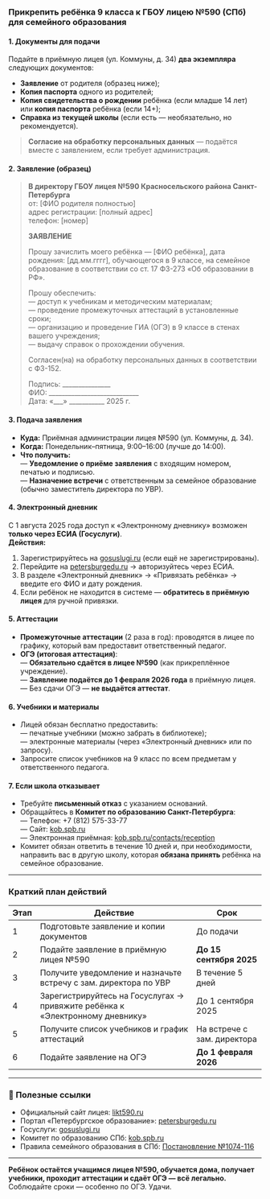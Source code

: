 
### **Прикрепить ребёнка 9 класса к ГБОУ лицею №590 (СПб) для семейного образования**

#### **1. Документы для подачи**
Подайте в приёмную лицея (ул. Коммуны, д. 34) **два экземпляра** следующих документов:
- **Заявление** от родителя (образец ниже);
- **Копия паспорта** одного из родителей;
- **Копия свидетельства о рождении** ребёнка (если младше 14 лет) или **копия паспорта** ребёнка (если 14+);
- **Справка из текущей школы** (если есть — необязательно, но рекомендуется).

> **Согласие на обработку персональных данных** — подаётся вместе с заявлением, если требует администрация.

#### **2. Заявление (образец)**

> **В директору ГБОУ лицея №590 Красносельского района Санкт-Петербурга**  
> от: [ФИО родителя полностью]  
> адрес регистрации: [полный адрес]  
> телефон: [номер]  
>   
> **ЗАЯВЛЕНИЕ**  
>   
> Прошу зачислить моего ребёнка — [ФИО ребёнка], дата рождения: [дд.мм.гггг], обучающегося в 9 классе, на семейное образование в соответствии со ст. 17 ФЗ-273 «Об образовании в РФ».  
>   
> Прошу обеспечить:  
> — доступ к учебникам и методическим материалам;  
> — проведение промежуточных аттестаций в установленные сроки;  
> — организацию и проведение ГИА (ОГЭ) в 9 классе в стенах вашего учреждения;  
> — выдачу справок о прохождении обучения.  
>   
> Согласен(на) на обработку персональных данных в соответствии с ФЗ-152.  
>   
> Подпись: _______________  
> ФИО: ____________________________  
> Дата: «___» ___________ 2025 г.

#### **3. Подача заявления**
- **Куда:** Приёмная администрации лицея №590 (ул. Коммуны, д. 34).  
- **Когда:** Понедельник–пятница, 9:00–16:00 (лучше до 14:00).  
- **Что получить:**  
  — **Уведомление о приёме заявления** с входящим номером, печатью и подписью.  
  — **Назначение встречи** с ответственным за семейное образование (обычно заместитель директора по УВР).

#### **4. Электронный дневник**
С 1 августа 2025 года доступ к «Электронному дневнику» возможен **только через ЕСИА (Госуслуги)**.  
**Действия:**  
1. Зарегистрируйтесь на [gosuslugi.ru](https://www.gosuslugi.ru/) (если ещё не зарегистрированы).  
2. Перейдите на [petersburgedu.ru](https://petersburgedu.ru/) → авторизуйтесь через ЕСИА.  
3. В разделе «Электронный дневник» → «Привязать ребёнка» → введите его ФИО и дату рождения.  
4. Если ребёнок не находится в системе — **обратитесь в приёмную лицея** для ручной привязки.

#### **5. Аттестации**
- **Промежуточные аттестации** (2 раза в год): проводятся в лицее по графику, который вам предоставит ответственный педагог.  
- **ОГЭ (итоговая аттестация)**:  
  — **Обязательно сдаётся в лицее №590** (как прикреплённое учреждение).  
  — **Заявление подаётся до 1 февраля 2026 года** в приёмную лицея.  
  — Без сдачи ОГЭ — **не выдаётся аттестат**.

#### **6. Учебники и материалы**
- Лицей обязан бесплатно предоставить:  
  — печатные учебники (можно забрать в библиотеке);  
  — электронные материалы (через «Электронный дневник» или по запросу).  
- Запросите список учебников на 9 класс по всем предметам у ответственного педагога.

#### **7. Если школа отказывает**
- Требуйте **письменный отказ** с указанием оснований.  
- Обращайтесь в **Комитет по образованию Санкт-Петербурга**:  
  — Телефон: +7 (812) 575-33-77  
  — Сайт: [kob.spb.ru](https://www.kob.spb.ru)  
  — Электронная приёмная: [kob.spb.ru/contacts/reception](https://kob.spb.ru/contacts/reception)  
- Комитет обязан ответить в течение 10 дней и, при необходимости, направить вас в другую школу, которая **обязана принять** ребёнка на семейное образование.

---

### **Краткий план действий**
| Этап | Действие | Срок |
|------|----------|------|
| 1 | Подготовьте заявление и копии документов | До подачи |
| 2 | Подайте заявление в приёмную лицея №590 | **До 15 сентября 2025** |
| 3 | Получите уведомление и назначьте встречу с зам. директора по УВР | В течение 5 дней |
| 4 | Зарегистрируйтесь на Госуслугах → привяжите ребёнка к «Электронному дневнику» | До 1 сентября 2025 |
| 5 | Получите список учебников и график аттестаций | На встрече с зам. директора |
| 6 | Подайте заявление на ОГЭ | **До 1 февраля 2026** |

---

### 🔗 Полезные ссылки
- Официальный сайт лицея: [likt590.ru](https://likt590.ru/)  
- Портал «Петербургское образование»: [petersburgedu.ru](https://petersburgedu.ru/)  
- Госуслуги: [gosuslugi.ru](https://www.gosuslugi.ru/)  
- Комитет по образованию СПб: [kob.spb.ru](https://www.kob.spb.ru)  
- Правила семейного образования в СПб: [Постановление №1074-116](https://k-obr.spb.ru/napravleniya-deyatelnosti/obshee-obrazovanie/semejnoe-obrazovaniesamoobrazovanie/)  

---
**Ребёнок остаётся учащимся лицея №590, обучается дома, получает учебники, проходит аттестации и сдаёт ОГЭ — всё легально.**  
Соблюдайте сроки — особенно по ОГЭ. Удачи.
